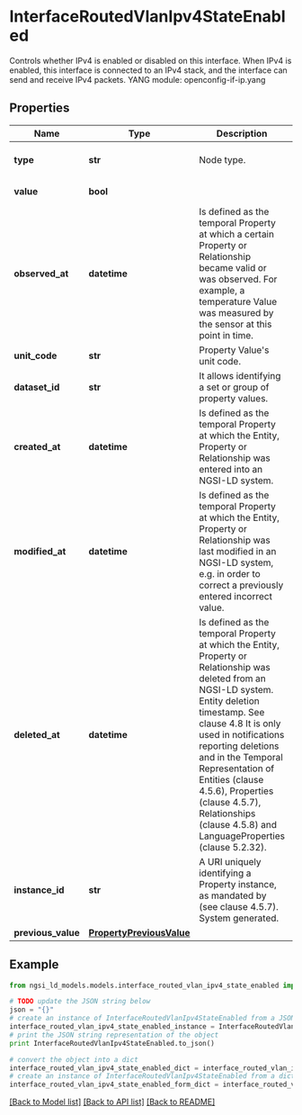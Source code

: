 # InterfaceRoutedVlanIpv4StateEnabled

Controls whether IPv4 is enabled or disabled on this interface. When IPv4 is enabled, this interface is connected to an IPv4 stack, and the interface can send and receive IPv4 packets.  YANG module: openconfig-if-ip.yang 

## Properties

Name | Type | Description | Notes
------------ | ------------- | ------------- | -------------
**type** | **str** | Node type.  | [optional] [default to 'Property']
**value** | **bool** |  | [default to True]
**observed_at** | **datetime** | Is defined as the temporal Property at which a certain Property or Relationship became valid or was observed. For example, a temperature Value was measured by the sensor at this point in time.  | [optional] 
**unit_code** | **str** | Property Value&#39;s unit code.  | [optional] 
**dataset_id** | **str** | It allows identifying a set or group of property values.  | [optional] 
**created_at** | **datetime** | Is defined as the temporal Property at which the Entity, Property or Relationship was entered into an NGSI-LD system.  | [optional] [readonly] 
**modified_at** | **datetime** | Is defined as the temporal Property at which the Entity, Property or Relationship was last modified in an NGSI-LD system, e.g. in order to correct a previously entered incorrect value.  | [optional] [readonly] 
**deleted_at** | **datetime** | Is defined as the temporal Property at which the Entity, Property or Relationship was deleted from an NGSI-LD system.  Entity deletion timestamp. See clause 4.8 It is only used in notifications reporting deletions and in the Temporal Representation of Entities (clause 4.5.6), Properties (clause 4.5.7), Relationships (clause 4.5.8) and LanguageProperties (clause 5.2.32).  | [optional] [readonly] 
**instance_id** | **str** | A URI uniquely identifying a Property instance, as mandated by (see clause 4.5.7). System generated.  | [optional] [readonly] 
**previous_value** | [**PropertyPreviousValue**](PropertyPreviousValue.md) |  | [optional] 

## Example

```python
from ngsi_ld_models.models.interface_routed_vlan_ipv4_state_enabled import InterfaceRoutedVlanIpv4StateEnabled

# TODO update the JSON string below
json = "{}"
# create an instance of InterfaceRoutedVlanIpv4StateEnabled from a JSON string
interface_routed_vlan_ipv4_state_enabled_instance = InterfaceRoutedVlanIpv4StateEnabled.from_json(json)
# print the JSON string representation of the object
print InterfaceRoutedVlanIpv4StateEnabled.to_json()

# convert the object into a dict
interface_routed_vlan_ipv4_state_enabled_dict = interface_routed_vlan_ipv4_state_enabled_instance.to_dict()
# create an instance of InterfaceRoutedVlanIpv4StateEnabled from a dict
interface_routed_vlan_ipv4_state_enabled_form_dict = interface_routed_vlan_ipv4_state_enabled.from_dict(interface_routed_vlan_ipv4_state_enabled_dict)
```
[[Back to Model list]](../README.md#documentation-for-models) [[Back to API list]](../README.md#documentation-for-api-endpoints) [[Back to README]](../README.md)


